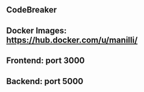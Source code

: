 CodeBreaker
---------------------

Docker Images: https://hub.docker.com/u/manilli/
----------------------
Frontend: port 3000
----------------------
Backend: port 5000
----------------------


